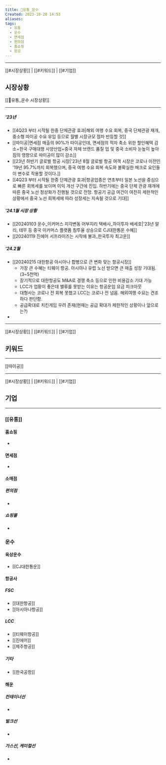 ```yaml
---
title: 🚚유통_운수
Created: 2023-10-20 14:53
aliases: 
tags:
  - 유통
  - 운수
  - 면세점
  - 편의점
  - 홈쇼핑
  - 항공
---
```

***
[[#시장상황]] | [[#키워드]] | [[#기업]]
## 시장상황
[[🚚유통_운수 시장상황]]
***
##### '23년
- [[4Q23 부터 시작될 한중 단체관광 효과|해외 여행 수요 회복, 중국 단체관광 재개, 중소형 따이공 수요 유입 등으로 월별 시장규모 점차 반등할 것]]
- [[따이공|면세점 매출의 90%가 따이공인데, 면세점의 적자 축소 위한 할인혜택 감소+한국 구매대행 사양산업+중국 자체 브랜드 품질 업 및 중국 소비자 눈높이 높아짐의 영향으로 따이공이 많이 감소]]
- [[23년 하반기 글로벌 항공 시장|'23년 8월 글로벌 항공 여객 시장은 코로나 이전인 '19년 95.7%까지 회복했으며, 중국 여행 수요 회복 속도와 불확실한 매크로 요인들이 변수로 작용할 것이다.]]
- [[4Q23 부터 시작될 한중 단체관광 효과|항공업종은 연초부터 일본 노선을 중심으로 빠른 회복세를 보이며 이익 개선 구간에 진입. 하반기에는 중국 단체 관광 재개에 따른 중국 노선 정상화가 진행될 것으로 전망. 항공기 공급 여건이 여전히 제한적인 상황에서 중국 노선 회복세에 따라 성장세는 지속될 것으로 기대]]
##### '24.1월 시장 상황
- [[20240103 운수_이커머스 지각변동 어부지리 택배사_하이투자 배세호|'23년 알리, 테무 등 중국 이커머스 플랫폼 침투율 상승으로 CJ대한통운 수혜]]
- [[20240119 진에어 서프라이즈는 시작에 불과_한국투자 최고운]]
##### '24.2월
- [[20240215 대한항공 아시아나 합병으로 큰 변화 맞는 항공시장]]
	- 가장 큰 수혜는 티웨이 항공. 아시아나 유럽 노선 받으면 큰 매출 성장 기대됨.(3~5천억)
	- 장기적으로 대한항공도 M&A로 경쟁 축소 등으로 인한 비용감소 기대 가능
	- LCC가 업황이 좋은데 밸류를 못받는 이유는 항공운임 요금 피크아웃
	- 대형사는 코로나 전 회복 못했고 LCC는 코로나 전 넘음. 해외여행 수요는 견조하다 판단함.
	- 공급확대로 치킨게임 우려 존재(현재는 공급 확대가 제한적인 상황이나 앞으로는?)
- 

---
[[#시장상황]] | [[#키워드]] | [[#기업]]
## 키워드
***
[[따이공]]

---
[[#시장상황]] | [[#키워드]] | [[#기업]]
## 기업
***
### [[유통]]
#### 홈쇼핑
- 
#### 면세점
- 
#### 소매점
##### 편의점
- 
##### 쇼핑몰
- 

### 운수
#### 육상운수
- [[CJ대한통운]]

#### 항공사
##### FSC
- [[대한항공]]
- [[아시아나항공]]
##### LCC
- [[티웨이항공]]
- [[진에어]]
- [[제주항공]]
##### 기타
- [[한국공항]]

#### 해운
##### 컨테이너선
- 
##### 벌크선
- 
##### 가스선, 케미컬선
- 